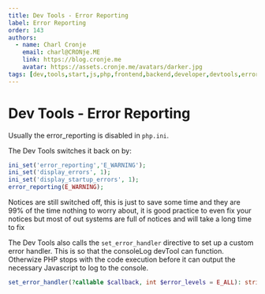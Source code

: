 ```yaml
---
title: Dev Tools - Error Reporting
label: Error Reporting
order: 143
authors:
  - name: Charl Cronje
    email: charl@CRONje.ME
    link: https://blog.cronje.me
    avatar: https://assets.cronje.me/avatars/darker.jpg
tags: [dev,tools,start,js,php,frontend,backend,developer,devtools,error,reports]
---
```

# Dev Tools - Error Reporting

Usually the error_reporting is disabled in `php.ini`.

The Dev Tools switches it back on by:

```php
ini_set('error_reporting','E_WARNING');
ini_set('display_errors', 1);
ini_set('display_startup_errors', 1);
error_reporting(E_WARNING);
```

Notices are still switched off, this is just to save some time and they are 99% of the time  nothing to worry about, it is good practice to even fix your notices but most of out systems are full of notices and will take a long time to fix

The Dev Tools also calls the `set_error_handler` directive to set up a custom error handler. This is so that the consoleLog devTool can function. Otherwize PHP stops with the code execution before it can output the necessary Javascript to log to the console.

```php
set_error_handler(?callable $callback, int $error_levels = E_ALL): string|array|object|null
```
